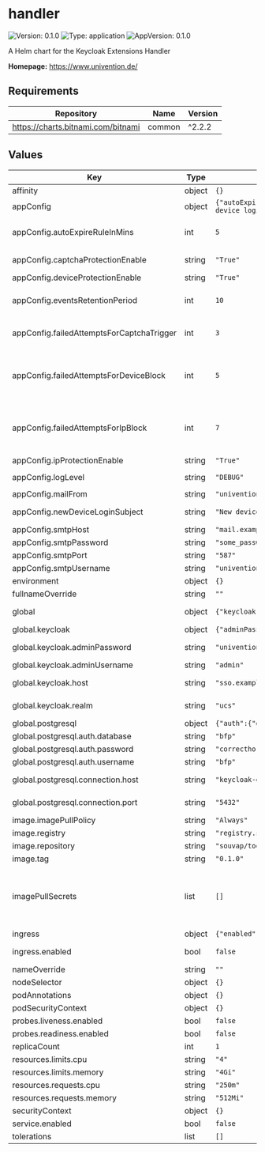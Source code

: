# handler

![Version: 0.1.0](https://img.shields.io/badge/Version-0.1.0-informational?style=flat-square) ![Type: application](https://img.shields.io/badge/Type-application-informational?style=flat-square) ![AppVersion: 0.1.0](https://img.shields.io/badge/AppVersion-0.1.0-informational?style=flat-square)

A Helm chart for the Keycloak Extensions Handler

**Homepage:** <https://www.univention.de/>

## Requirements

| Repository | Name | Version |
|------------|------|---------|
| https://charts.bitnami.com/bitnami | common | ^2.2.2 |

## Values

| Key | Type | Default | Description |
|-----|------|---------|-------------|
| affinity | object | `{}` |  |
| appConfig | object | `{"autoExpireRuleInMins":5,"captchaProtectionEnable":"True","deviceProtectionEnable":"True","eventsRetentionPeriod":10,"failedAttemptsForCaptchaTrigger":3,"failedAttemptsForDeviceBlock":5,"failedAttemptsForIpBlock":7,"ipProtectionEnable":"True","logLevel":"DEBUG","mailFrom":"univention@example.org","newDeviceLoginSubject":"New device login","smtpHost":"mail.example.org","smtpPassword":"some_password","smtpPort":"587","smtpUsername":"univention"}` | Application configuration of the Handler |
| appConfig.autoExpireRuleInMins | int | `5` | Minutes to automatically expire actions such as IP and device blocks and reCaptcha prompt |
| appConfig.captchaProtectionEnable | string | `"True"` | Whether to enable reCaptcha prompting protection |
| appConfig.deviceProtectionEnable | string | `"True"` | Whether to enable device blocking |
| appConfig.eventsRetentionPeriod | int | `10` | Minutes to buffer Keycloak events locally, allowing to persist more than the configured in Keycloak |
| appConfig.failedAttemptsForCaptchaTrigger | int | `3` | Number of failed login attempts within the minutes of `EVENTS_RETENTION_MINUTES` to enforce reCaptcha prompt |
| appConfig.failedAttemptsForDeviceBlock | int | `5` | Number of failed login attempts within the minutes of `EVENTS_RETENTION_MINUTES` to trigger a device block. Should be greater than `FAILED_ATTEMPTS_FOR_CAPTCHA_TRIGGER` if it is enabled |
| appConfig.failedAttemptsForIpBlock | int | `7` | Number of failed login attempts within the minutes of `EVENTS_RETENTION_MINUTES` to trigger an IP block. Should be grater than `FAILED_ATTEMPTS_FOR_DEVICE_BLOCK` if it is enabled |
| appConfig.ipProtectionEnable | string | `"True"` | Whether to enable IP blocking |
| appConfig.logLevel | string | `"DEBUG"` | Application LOG level: `DEBUG`, `INFO`, `WARN` or `ERROR` |
| appConfig.mailFrom | string | `"univention@example.org"` | Email to send emails from |
| appConfig.newDeviceLoginSubject | string | `"New device login"` | Subject for email notification to users on New Device Login |
| appConfig.smtpHost | string | `"mail.example.org"` | Email SMTP hostname |
| appConfig.smtpPassword | string | `"some_password"` | Password for SMTP authentication |
| appConfig.smtpPort | string | `"587"` | Email SMTP port |
| appConfig.smtpUsername | string | `"univention"` | Username for SMTP authentication |
| environment | object | `{}` |  |
| fullnameOverride | string | `""` |  |
| global | object | `{"keycloak":{"adminPassword":"univention","adminRealm":null,"adminUsername":"admin","host":"sso.example.com","realm":"ucs"},"postgresql":{"auth":{"database":"bfp","password":"correcthorsebatterystaple","username":"bfp"},"connection":{"host":"keycloak-extensions-postgresql","port":"5432"}}}` | Global Keycloak Extensions configuration values |
| global.keycloak | object | `{"adminPassword":"univention","adminRealm":null,"adminUsername":"admin","host":"sso.example.com","realm":"ucs"}` | External Keycloak global settings |
| global.keycloak.adminPassword | string | `"univention"` | Admin password for Keycloak admin-cli provided user |
| global.keycloak.adminUsername | string | `"admin"` | Admin user for Keycloak admin-cli |
| global.keycloak.host | string | `"sso.example.com"` | Host where keycloak is accessible (specify port if needed) |
| global.keycloak.realm | string | `"ucs"` | Keycloak realm to listen events on (master allows to listen for all realms) |
| global.postgresql | object | `{"auth":{"database":"bfp","password":"correcthorsebatterystaple","username":"bfp"},"connection":{"host":"keycloak-extensions-postgresql","port":"5432"}}` | PostgreSQL global settings |
| global.postgresql.auth.database | string | `"bfp"` | Database for the proxy and handler to use |
| global.postgresql.auth.password | string | `"correcthorsebatterystaple"` | Password for the PostgreSQL database |
| global.postgresql.auth.username | string | `"bfp"` | User for the PostgreSQL database |
| global.postgresql.connection.host | string | `"keycloak-extensions-postgresql"` | Hostname or IP address of the server hosting the PostgreSQL database |
| global.postgresql.connection.port | string | `"5432"` | Port number that the PostgreSQL database is exposed on |
| image.imagePullPolicy | string | `"Always"` |  |
| image.registry | string | `"registry.souvap-univention.de"` |  |
| image.repository | string | `"souvap/tooling/images/keycloak-extensions/keycloak-handler"` |  |
| image.tag | string | `"0.1.0"` |  |
| imagePullSecrets | list | `[]` | Credentials to fetch images from private registry. Ref: https://kubernetes.io/docs/tasks/configure-pod-container/pull-image-private-registry/  imagePullSecrets:   - "docker-registry" |
| ingress | object | `{"enabled":false}` | Kubernetes ingress |
| ingress.enabled | bool | `false` | Set this to `true` in order to enable the installation on Ingress related objects. |
| nameOverride | string | `""` |  |
| nodeSelector | object | `{}` |  |
| podAnnotations | object | `{}` |  |
| podSecurityContext | object | `{}` |  |
| probes.liveness.enabled | bool | `false` |  |
| probes.readiness.enabled | bool | `false` |  |
| replicaCount | int | `1` |  |
| resources.limits.cpu | string | `"4"` |  |
| resources.limits.memory | string | `"4Gi"` |  |
| resources.requests.cpu | string | `"250m"` |  |
| resources.requests.memory | string | `"512Mi"` |  |
| securityContext | object | `{}` |  |
| service.enabled | bool | `false` |  |
| tolerations | list | `[]` |  |
